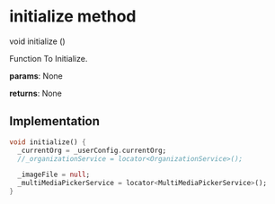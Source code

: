 


# initialize method








void initialize
()





<p>Function To Initialize.</p>
<p><strong>params</strong>:
  None</p>
<p><strong>returns</strong>:
  None</p>



## Implementation

```dart
void initialize() {
  _currentOrg = _userConfig.currentOrg;
  //_organizationService = locator<OrganizationService>();

  _imageFile = null;
  _multiMediaPickerService = locator<MultiMediaPickerService>();
}
```







